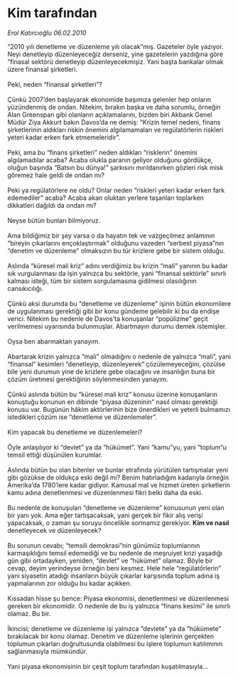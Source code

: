 # Kim tarafından

*Erol Katırcıoğlu 06.02.2010*

<div class="taraf_structure_2col_1zq">
<div class="margen_n">



 <p>“2010 yılı denetleme ve düzenleme yılı olacak”mış. Gazeteler öyle yazıyor. Neyi denetleyip düzenleyeceğiz derseniz, yine gazetelerin yazdığına göre “finasal sektörü denetleyip düzenleyecekmişiz. Yani başta bankalar olmak üzere finansal şirketleri. <br/><br/>Peki, neden “finansal şirketleri”? <br/><br/>Çünkü 2007’den başlayarak ekonomide başımıza gelenler hep onların yüzündenmiş de ondan. Nitekim, bırakın başka ve daha sorumlu, örneğin Alan Greenspan gibi olanların açıklamalarını, bizden biri Akbank Genel Müdür Ziya Akkurt bakın Davos’da ne demiş: “Krizin temel nedeni, finans şirketlerinin aldıkları riskin önemini algılamamaları ve regülatörlerin riskleri yeteri kadar erken fark etmemeleridir”. <br/><br/>Peki, ama bu “finans şirketleri” neden aldıkları “risklerin” önemini algılamadılar acaba? Acaba olukla paranın geliyor olduğunu gördükçe, oluğun başında “Batsın bu dünya!” şarkısını mırıldanırken gözleri risk misk göremez hale geldi de ondan mı? <br/><br/>Peki ya regülatörlere ne oldu? Onlar neden “riskleri yeteri kadar erken fark edemediler” acaba? Acaba akan oluktan yerlere taşanları toplarken dikkatleri dağıldı da ondan mı? <br/><br/>Neyse bütün bunları bilmiyoruz. <br/><br/>Ama bildiğimiz bir şey varsa o da hayatın tek ve vazgeçilmez anlamının “bireyin çıkarlarını ençoklaştırmak” olduğunu vazeden “serbest piyasa”nın “denetim ve düzenleme” olmaksızın bu tür krizlere gebe bir sistem olduğu. <br/><br/>Aslında “küresel mali kriz” adını verdiğimiz bu krizin “mali” yanının bu kadar sık vurgulanması da işin yalnızca bu sektörle, yani “finansal sektörle” sınırlı kalması isteği, tüm bir sistem sorgulamasına gidilmesi olasılığının cansıkıcılığı. <br/><br/>Çünkü aksi durumda bu “denetleme ve düzenleme” işinin bütün ekonomilere de uygulanması gerektiği gibi bir konu gündeme gelebilir ki bu da endişe verici. Nitekim bu nedenle de Davos’ta konuşanlar “popülizme” geçit verilmemesi uyarısında bulunmuşlar. Abartmayın durumu demek istemişler. <br/><br/>Oysa ben abarmaktan yanayım. <br/><br/>Abartarak krizin yalnızca “mali” olmadığını o nedenle de yalnızca “mali”, yani “finansal” kesimleri “denetleyip, düzenleyerek” çözülemeyeceğini, çözülse bile yeni durumun yine de krizlere gebe olacağını ve insanlığın buna bir çözüm üretmesi gerektiğinin söylenmesinden yanayım. <br/><br/>Çünkü aslında bütün bu “küresel mali kriz” konusu üzerine konuşanların konuştuğu konunun en dibinde “piyasa düzeninin” nasıl olması gerektiği konusu var. Bugünün hâkim aktörlerinin bize önerdikleri ve yeterli bulmamızı istedikleri çözüm ise “denetleme ve düzenlemeler”. <br/><br/>Kim yapacak bu denetleme ve düzenlemeleri? <br/><br/>Öyle anlaşılıyor ki “devlet” ya da “hükümet”. Yani “kamu”yu, yani “toplum”u temsil ettiği düşünülen kurumlar. <br/><br/>Aslında bütün bu olan bitenler ve bunlar etrafında yürütülen tartışmalar yeni gibi gözükse de oldukça eski değil mi? Benim hatırladığım kadarıyla örneğin Amerika’da 1780’lere kadar gidiyor. Kamusal mal ve hizmet üreten şirketlerin kamu adına denetlenmesi ve düzenlenmesi fikri belki daha da eski. <br/><br/>Bu nedenle de konuşulan “denetleme ve düzenleme” konusunun yeni olan bir yanı yok. Ama eğer tartışacaksak, yani gerçek bir fikir alış verişi yapacaksak, o zaman şu soruyu öncelikle sormamız gerekiyor. <b>Kim ve nasıl</b> denetleyecek ve düzenleyecek? <br/><br/>Bu sorunun cevabı; “temsili demokrasi”nin günümüz toplumlarının karmaşıklığını temsil edemediği ve bu nedenle de meşruiyet krizi yaşadığı gün gibi ortadayken, yeniden, “devlet” ve “hükümet” olamaz. Böyle bir cevap, deyim yerindeyse örneğin beni kesmez. Hele hele “regülatörlerin” yani siyasetin atadığı insanların büyük çıkarlar karşısında toplum adına iş yapmalarının zor olduğu bu kadar açıkken. <br/><br/>Kıssadan hisse şu bence: Piyasa ekonomisi, denetlenmesi ve düzenlenmesi gereken bir ekonomidir. O nedenle de bu iş yalnızca “finans kesimi” ile sınırlı olamaz. Bu bir. <br/><br/>İkincisi; denetleme ve düzenleme işi yalnızca “devlete” ya da “hükümete” bırakılacak bir konu olamaz. Denetim ve düzenleme işlerinin gerçekten toplumun çıkarları doğrultusunda olabilmesi bu işlere toplumun katılımının sağlanmasıyla mümkündür. <br/><br/>Yani piyasa ekonomisinin bir çeşit toplum tarafından kuşatılmasıyla...</p>
<br/>
<br/>
<br/>



<br/>


<div id="taraf_not">
</div>

</div>


</div>
